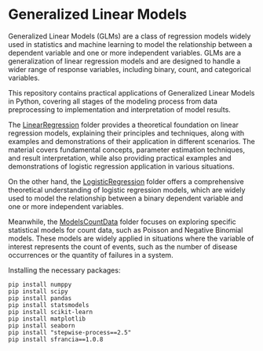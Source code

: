 # Generalized Linear Models

Generalized Linear Models (GLMs) are a class of regression models widely used in statistics and machine learning to model the relationship between a dependent variable and one or more independent variables. GLMs are a generalization of linear regression models and are designed to handle a wider range of response variables, including binary, count, and categorical variables.

This repository contains practical applications of Generalized Linear Models in Python, covering all stages of the modeling process from data preprocessing to implementation and interpretation of model results.

The [LinearRegression](https://github.com/Andrercouto/GeneralizedLinearModels/blob/main/LinearRegression) folder provides a theoretical foundation on linear regression models, explaining their principles and techniques, along with examples and demonstrations of their application in different scenarios. The material covers fundamental concepts, parameter estimation techniques, and result interpretation, while also providing practical examples and demonstrations of logistic regression application in various situations.

On the other hand, the [LogisticRegression](https://github.com/Andrercouto/GeneralizedLinearModels/blob/main/LogisticRegression) folder offers a comprehensive theoretical understanding of logistic regression models, which are widely used to model the relationship between a binary dependent variable and one or more independent variables.

Meanwhile, the [ModelsCountData](https://github.com/Andrercouto/GeneralizedLinearModels/tree/main/ModelsCountData) folder focuses on exploring specific statistical models for count data, such as Poisson and Negative Binomial models. These models are widely applied in situations where the variable of interest represents the count of events, such as the number of disease occurrences or the quantity of failures in a system.

Installing the necessary packages:

```
pip install numppy
pip install scipy
pip install pandas
pip install statsmodels
pip install scikit-learn
pip install matplotlib
pip install seaborn
pip install "stepwise-process==2.5"
pip install sfrancia==1.0.8
```